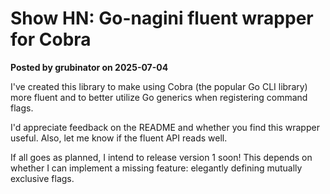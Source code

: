 # Show HN: Go-nagini fluent wrapper for Cobra

**Posted by grubinator on 2025-07-04**

I've created this library to make using Cobra (the popular Go CLI library) more fluent and to better utilize Go generics when registering command flags.

I'd appreciate feedback on the README and whether you find this wrapper useful. Also, let me know if the fluent API reads well.

If all goes as planned, I intend to release version 1 soon! This depends on whether I can implement a missing feature: elegantly defining mutually exclusive flags.